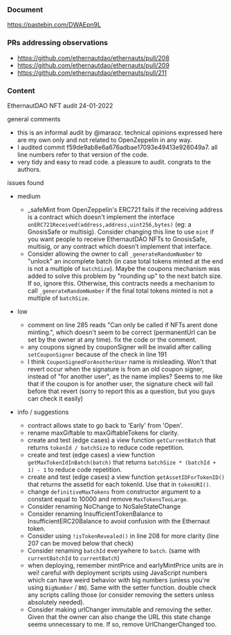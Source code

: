 ### Document
https://pastebin.com/DWAEpn9L

### PRs addressing observations
* https://github.com/ethernautdao/ethernauts/pull/208
* https://github.com/ethernautdao/ethernauts/pull/209
* https://github.com/ethernautdao/ethernauts/pull/211

### Content
EthernautDAO NFT audit 24-01-2022
 
general comments
  - this is an informal audit by @maraoz. technical opinions expressed here are my own only and not related to OpenZeppelin in any way.
  - I audited commit f59de9ab8e6a676adbae17093e49413e926049a7. all line numbers refer to that version of the code.
  - very tidy and easy to read code. a pleasure to audit. congrats to the authors.
 
issues found
 
 
- medium
  - _safeMint from OpenZeppelin's ERC721 fails if the receiving address is a contract which doesn't implement the interface `onERC721Received(address,address,uint256,bytes)` (eg: a GnosisSafe or multisig). Consider changing this line to use `mint` if you want people to receive EthernautDAO NFTs to GnosisSafe, multisig, or any contract which doesn't implement that interface. 
  - Consider allowing the owner to call `_generateRandomNumber` to "unlock" an incomplete batch (in case total tokens minted at the end is not a multiple of `batchSize`). Maybe the coupons mechanism was added to solve this problem by "rounding up" to the next batch size. If so, ignore this. Otherwise, this contracts needs a mechanism to call `_generateRandomNumber` if the final total tokens minted is not a multiple of `batchSize`.
 
 
- low
  - comment on line 285 reads "Can only be called if NFTs arent done minting.", which doesn't seem to be correct (permanentUrl can be set by the owner at any time). fix the code or the comment. 
  - any coupons signed by couponSigner will be invalid after calling `setCouponSigner` because of the check in line 191
  - I think `CouponSignedForAnotherUser` name is misleading. Won't that revert occur when the signature is from an old coupon signer, instead of "for another user", as the name implies? Seems to me like that if the coupon is for another user, the signature check will fail before that revert (sorry to report this as a question, but you guys can check it easily)
 
 
- info / suggestions
  - contract allows state to go back to 'Early' from 'Open'.
  - rename maxGiftable to maxGiftableTokens for clarity.
  - create and test (edge cases) a view function `getCurrentBatch` that returns `tokenId / batchSize` to reduce code repetition.
  - create and test (edge cases) a view function `getMaxTokenIdInBatch(batch)` that returns `batchSize * (batchId + 1) - 1` to reduce code repetition.
  - create and test (edge cases) a view function `getAssetIDForTokenID()` that returns the assetId for each tokenId. Use that in `tokenURI()`.
  - change `definitiveMaxTokens` from constructor argument to a constant equal to 10000 and remove `MaxTokensTooLarge`.
  - Consider renaming NoChange to NoSaleStateChange
  - Consider renaming InsufficientTokenBalance to InsufficientERC20Balance to avoid confusion with the Ethernaut token.
  - Consider using `!isTokenRevealed()` in line 208 for more clarity (line 207 can be moved below that check)
  - Consider renaming `batchId` everywhere to `batch`. (same with `currentBatchId` to `currentBatch`)
  - when deploying, remember mintPrice and earlyMintPrice units are in wei! careful with deployment scripts using JavaScript numbers which can have weird behavior with big numbers (unless you're using `BigNumber` / `BN`). Same with the setter function. double check any scripts calling those (or consider removing the setters unless absolutely needed).
  - Consider making urlChanger immutable and removing the setter. Given that the owner can also change the URL this state change seems unnecessary to me. If so, remove UrlChangerChanged too.
